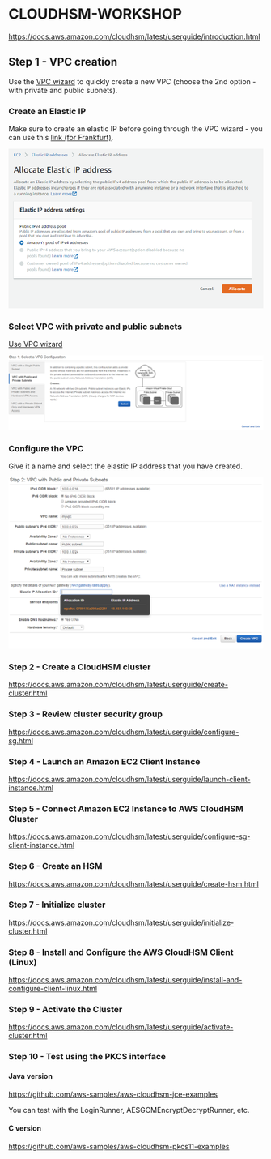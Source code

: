 # CLOUDHSM-WORKSHOP
https://docs.aws.amazon.com/cloudhsm/latest/userguide/introduction.html

## Step 1 - VPC creation
Use the [VPC wizard](https://eu-central-1.console.aws.amazon.com/vpc/home?region=eu-central-1#wizardSelector:) to quickly create a new VPC (choose the 2nd option - with private and public subnets). 

### Create an Elastic IP
Make sure to create an elastic IP before going through the VPC wizard - you can use this [link (for Frankfurt)](https://eu-central-1.console.aws.amazon.com/ec2/v2/home?region=eu-central-1#AllocateAddress:). 

<p align="center">
  <img src="https://raw.githubusercontent.com/alfallouji/CLOUDHSM-WORKSHOP/master/eip.png" /></p>


 ### Select VPC with private and public subnets
 [Use VPC wizard](https://eu-central-1.console.aws.amazon.com/vpc/home?region=eu-central-1#wizardSelector:)
<p align="center">
  <img src="https://raw.githubusercontent.com/alfallouji/CLOUDHSM-WORKSHOP/master/vpc1.png" /></p>

### Configure the VPC
Give it a name and select the elastic IP address that you have created.
<p align="center">
  
  <img src="https://raw.githubusercontent.com/alfallouji/CLOUDHSM-WORKSHOP/master/vpc2.png" /></p>


### Step 2 - Create a CloudHSM cluster
https://docs.aws.amazon.com/cloudhsm/latest/userguide/create-cluster.html

### Step 3 - Review cluster security group
https://docs.aws.amazon.com/cloudhsm/latest/userguide/configure-sg.html

### Step 4 - Launch an Amazon EC2 Client Instance
https://docs.aws.amazon.com/cloudhsm/latest/userguide/launch-client-instance.html

### Step 5 - Connect Amazon EC2 Instance to AWS CloudHSM Cluster
https://docs.aws.amazon.com/cloudhsm/latest/userguide/configure-sg-client-instance.html

### Step 6 - Create an HSM
https://docs.aws.amazon.com/cloudhsm/latest/userguide/create-hsm.html

### Step 7 - Initialize cluster
https://docs.aws.amazon.com/cloudhsm/latest/userguide/initialize-cluster.html

### Step 8 - Install and Configure the AWS CloudHSM Client (Linux)
https://docs.aws.amazon.com/cloudhsm/latest/userguide/install-and-configure-client-linux.html

### Step 9 - Activate the Cluster
https://docs.aws.amazon.com/cloudhsm/latest/userguide/activate-cluster.html

### Step 10 - Test using the PKCS interface
#### Java version
https://github.com/aws-samples/aws-cloudhsm-jce-examples

You can test with the LoginRunner, AESGCMEncryptDecryptRunner, etc.

#### C version
https://github.com/aws-samples/aws-cloudhsm-pkcs11-examples
